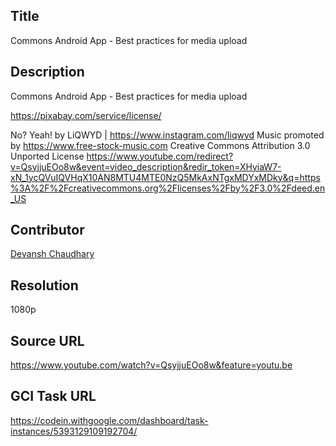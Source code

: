 ## Title
Commons Android App - Best practices for media upload

## Description
Commons Android App - Best practices for media upload




https://pixabay.com/service/license/

No? Yeah! by LiQWYD | https://www.instagram.com/liqwyd
Music promoted by https://www.free-stock-music.com
Creative Commons Attribution 3.0 Unported License
https://www.youtube.com/redirect?v=QsyjjuEOo8w&event=video_description&redir_token=XHyiaW7-xN_1ycQVuIQVHqX10AN8MTU4MTE0NzQ5MkAxNTgxMDYxMDky&q=https%3A%2F%2Fcreativecommons.org%2Flicenses%2Fby%2F3.0%2Fdeed.en_US

## Contributor
[Devansh Chaudhary](https://www.youtube.com/channel/UCu1cXYrQPo3S-NKZBX3g78w)

## Resolution
1080p

## Source URL
https://www.youtube.com/watch?v=QsyjjuEOo8w&feature=youtu.be

## GCI Task URL
https://codein.withgoogle.com/dashboard/task-instances/5393129109192704/